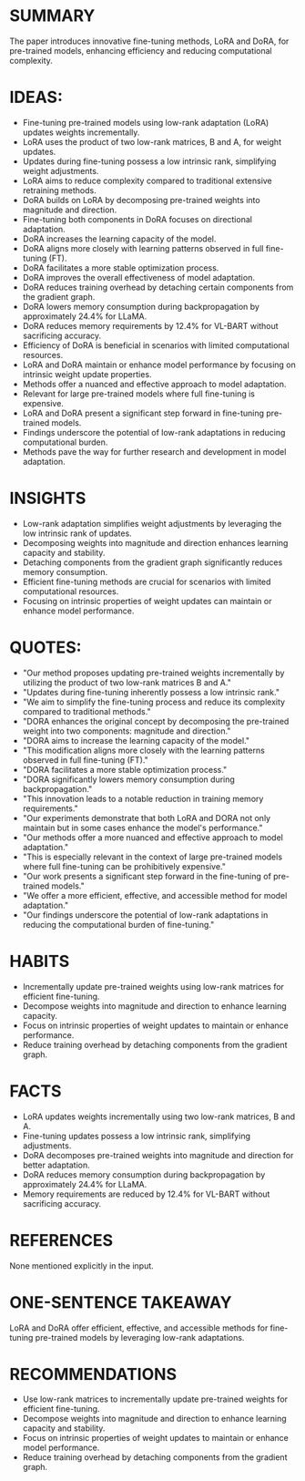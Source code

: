 # SUMMARY
The paper introduces innovative fine-tuning methods, LoRA and DoRA, for pre-trained models, enhancing efficiency and reducing computational complexity.

# IDEAS:
- Fine-tuning pre-trained models using low-rank adaptation (LoRA) updates weights incrementally.
- LoRA uses the product of two low-rank matrices, B and A, for weight updates.
- Updates during fine-tuning possess a low intrinsic rank, simplifying weight adjustments.
- LoRA aims to reduce complexity compared to traditional extensive retraining methods.
- DoRA builds on LoRA by decomposing pre-trained weights into magnitude and direction.
- Fine-tuning both components in DoRA focuses on directional adaptation.
- DoRA increases the learning capacity of the model.
- DoRA aligns more closely with learning patterns observed in full fine-tuning (FT).
- DoRA facilitates a more stable optimization process.
- DoRA improves the overall effectiveness of model adaptation.
- DoRA reduces training overhead by detaching certain components from the gradient graph.
- DoRA lowers memory consumption during backpropagation by approximately 24.4% for LLaMA.
- DoRA reduces memory requirements by 12.4% for VL-BART without sacrificing accuracy.
- Efficiency of DoRA is beneficial in scenarios with limited computational resources.
- LoRA and DoRA maintain or enhance model performance by focusing on intrinsic weight update properties.
- Methods offer a nuanced and effective approach to model adaptation.
- Relevant for large pre-trained models where full fine-tuning is expensive.
- LoRA and DoRA present a significant step forward in fine-tuning pre-trained models.
- Findings underscore the potential of low-rank adaptations in reducing computational burden.
- Methods pave the way for further research and development in model adaptation.

# INSIGHTS
- Low-rank adaptation simplifies weight adjustments by leveraging the low intrinsic rank of updates.
- Decomposing weights into magnitude and direction enhances learning capacity and stability.
- Detaching components from the gradient graph significantly reduces memory consumption.
- Efficient fine-tuning methods are crucial for scenarios with limited computational resources.
- Focusing on intrinsic properties of weight updates can maintain or enhance model performance.

# QUOTES:
- "Our method proposes updating pre-trained weights incrementally by utilizing the product of two low-rank matrices B and A."
- "Updates during fine-tuning inherently possess a low intrinsic rank."
- "We aim to simplify the fine-tuning process and reduce its complexity compared to traditional methods."
- "DORA enhances the original concept by decomposing the pre-trained weight into two components: magnitude and direction."
- "DORA aims to increase the learning capacity of the model."
- "This modification aligns more closely with the learning patterns observed in full fine-tuning (FT)."
- "DORA facilitates a more stable optimization process."
- "DORA significantly lowers memory consumption during backpropagation."
- "This innovation leads to a notable reduction in training memory requirements."
- "Our experiments demonstrate that both LoRA and DORA not only maintain but in some cases enhance the model's performance."
- "Our methods offer a more nuanced and effective approach to model adaptation."
- "This is especially relevant in the context of large pre-trained models where full fine-tuning can be prohibitively expensive."
- "Our work presents a significant step forward in the fine-tuning of pre-trained models."
- "We offer a more efficient, effective, and accessible method for model adaptation."
- "Our findings underscore the potential of low-rank adaptations in reducing the computational burden of fine-tuning."

# HABITS
- Incrementally update pre-trained weights using low-rank matrices for efficient fine-tuning.
- Decompose weights into magnitude and direction to enhance learning capacity.
- Focus on intrinsic properties of weight updates to maintain or enhance performance.
- Reduce training overhead by detaching components from the gradient graph.

# FACTS
- LoRA updates weights incrementally using two low-rank matrices, B and A.
- Fine-tuning updates possess a low intrinsic rank, simplifying adjustments.
- DoRA decomposes pre-trained weights into magnitude and direction for better adaptation.
- DoRA reduces memory consumption during backpropagation by approximately 24.4% for LLaMA.
- Memory requirements are reduced by 12.4% for VL-BART without sacrificing accuracy.

# REFERENCES
None mentioned explicitly in the input.

# ONE-SENTENCE TAKEAWAY
LoRA and DoRA offer efficient, effective, and accessible methods for fine-tuning pre-trained models by leveraging low-rank adaptations.

# RECOMMENDATIONS
- Use low-rank matrices to incrementally update pre-trained weights for efficient fine-tuning.
- Decompose weights into magnitude and direction to enhance learning capacity and stability.
- Focus on intrinsic properties of weight updates to maintain or enhance model performance.
- Reduce training overhead by detaching components from the gradient graph.